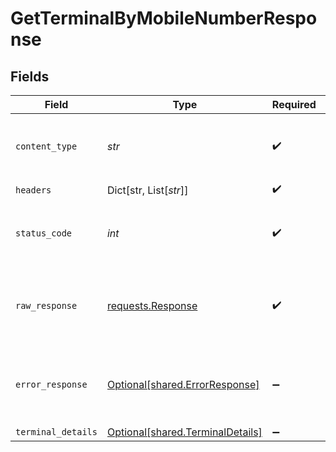 # GetTerminalByMobileNumberResponse


## Fields

| Field                                                                                                        | Type                                                                                                         | Required                                                                                                     | Description                                                                                                  | Example                                                                                                      |
| ------------------------------------------------------------------------------------------------------------ | ------------------------------------------------------------------------------------------------------------ | ------------------------------------------------------------------------------------------------------------ | ------------------------------------------------------------------------------------------------------------ | ------------------------------------------------------------------------------------------------------------ |
| `content_type`                                                                                               | *str*                                                                                                        | :heavy_check_mark:                                                                                           | HTTP response content type for this operation                                                                |                                                                                                              |
| `headers`                                                                                                    | Dict[str, List[*str*]]                                                                                       | :heavy_check_mark:                                                                                           | N/A                                                                                                          |                                                                                                              |
| `status_code`                                                                                                | *int*                                                                                                        | :heavy_check_mark:                                                                                           | HTTP response status code for this operation                                                                 |                                                                                                              |
| `raw_response`                                                                                               | [requests.Response](https://requests.readthedocs.io/en/latest/api/#requests.Response)                        | :heavy_check_mark:                                                                                           | Raw HTTP response; suitable for custom response parsing                                                      |                                                                                                              |
| `error_response`                                                                                             | [Optional[shared.ErrorResponse]](../../models/shared/errorresponse.md)                                       | :heavy_minus_sign:                                                                                           | Any bad or invalid request will lead to following error object                                               | {"message":"bad URL, please check API documentation","code":"request_failed","type":"invalid_request_error"} |
| `terminal_details`                                                                                           | [Optional[shared.TerminalDetails]](../../models/shared/terminaldetails.md)                                   | :heavy_minus_sign:                                                                                           | OK                                                                                                           | {"terminal_phone_no":6309291183,"terminal_id":1,"terminal_type":"SPOS"}                                      |